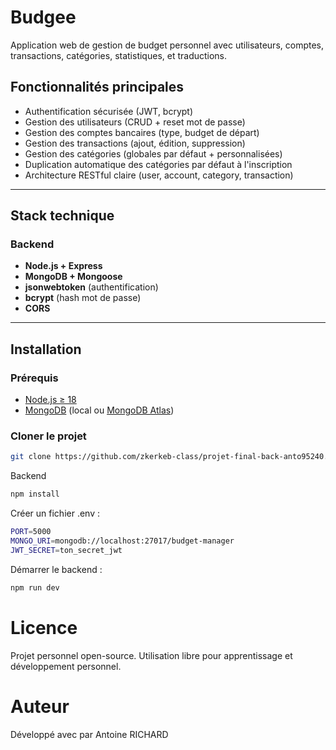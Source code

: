 # Budgee

Application web de gestion de budget personnel avec utilisateurs, comptes, transactions, catégories, statistiques, et traductions.

## Fonctionnalités principales

-  Authentification sécurisée (JWT, bcrypt)
- Gestion des utilisateurs (CRUD + reset mot de passe)
- Gestion des comptes bancaires (type, budget de départ)
- Gestion des transactions (ajout, édition, suppression)
- Gestion des catégories (globales par défaut + personnalisées)
- Duplication automatique des catégories par défaut à l'inscription
- Architecture RESTful claire (user, account, category, transaction)

---

## Stack technique

### Backend

- **Node.js + Express**
- **MongoDB + Mongoose**
- **jsonwebtoken** (authentification)
- **bcrypt** (hash mot de passe)
- **CORS**

---

## Installation

### Prérequis

- [Node.js ≥ 18](https://nodejs.org/)
- [MongoDB](https://www.mongodb.com/try/download/community) (local ou [MongoDB Atlas](https://www.mongodb.com/cloud/atlas))

### Cloner le projet

```bash
git clone https://github.com/zkerkeb-class/projet-final-back-anto95240.git
```

Backend
```bash
npm install
```
Créer un fichier .env :

```bash
PORT=5000
MONGO_URI=mongodb://localhost:27017/budget-manager
JWT_SECRET=ton_secret_jwt
```

Démarrer le backend :
```bash
npm run dev
```

# Licence
Projet personnel open-source. Utilisation libre pour apprentissage et développement personnel.

# Auteur
Développé avec par Antoine RICHARD

